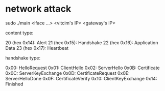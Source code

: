 # network attack
sudo ./main <iface ...> <vitcim's IP> <gateway's IP> 

content type:

20 (hex 0x14): Alert
21 (hex 0x15): Handshake
22 (hex 0x16): Application Data
23 (hex 0x17): Heartbeat

handshake type: 

0x00: HelloRequest
0x01: ClientHello
0x02: ServerHello
0x0B: Certificate
0x0C: ServerKeyExchange
0x0D: CertificateRequest
0x0E: ServerHelloDone
0x0F: CertificateVerify
0x10: ClientKeyExchange
0x14: Finished
